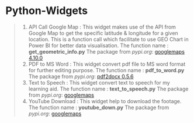 # Python-Widgets
>1) API Call Google Map : 
    This widget makes use of the API from Google Map to get the specific latitude & longitude for a given location.  This is a function call which 
    facilitate to use GEO Chart in Power BI for better data visualisation.
    The function name : **get_geometric_info.py**
    The package from *pypi.org*: [googlemaps 4.10.0](https://pypi.org/project/googlemaps/)
>2) PDF to MS Word : 
    This widget convert pdf file to MS word format for further editing purpose.
    The function name : **pdf_to_word.py**
    The package from *pypi.org*: [pdf2docx 0.5.6](https://pypi.org/project/pdf2docx/)
>3) Text to Speech : 
    This widget convert text to speech for my learning aid.
    The function name : **text_to_speech.py**
    The package from *pypi.org*: [googlemaps](https://pypi.org/project/googlemaps/)
>4) YouTube Download : 
    This widget help to download the footage.
    The function name : **youtube_down.py**
    The package from *pypi.org*: [googlemaps](https://pypi.org/project/googlemaps/)
